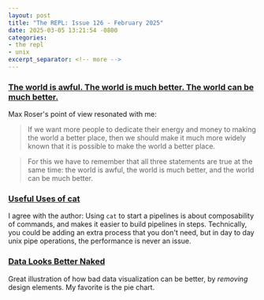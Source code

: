 ```yaml
---
layout: post
title: "The REPL: Issue 126 - February 2025"
date: 2025-03-05 13:21:54 -0800
categories:
- the repl
- unix
excerpt_separator: <!-- more -->
---
```


### [The world is awful. The world is much better. The world can be much better.](https://ourworldindata.org/much-better-awful-can-be-better)

Max Roser's point of view resonated with me:

> If we want more people to dedicate their energy and money to making the world a better place, then we should make it much more widely known that it is possible to make the world a better place.

> For this we have to remember that all three statements are true at the same time: the world is awful, the world is much better, and the world can be much better.

### [Useful Uses of cat](https://two-wrongs.com/useful-uses-of-cat)

I agree with the author: Using `cat` to start a pipelines is about composability of commands, and makes it easier to build pipelines in steps. Technically, you could be adding an extra process that you don't need, but in day to day unix pipe operations, the performance is never an issue.

### [Data Looks Better Naked](https://www.darkhorseanalytics.com/portfolio-data-looks-better-naked)

Great illustration of how bad data visualization can be better, by *removing* design elements. My favorite is the pie chart.
